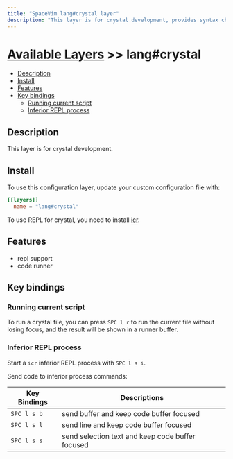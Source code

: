 ```yaml
---
title: "SpaceVim lang#crystal layer"
description: "This layer is for crystal development, provides syntax checking, code runner and repl support for crystal files."
---
```


# [Available Layers](../../) >> lang#crystal

<!-- vim-markdown-toc GFM -->

- [Description](#description)
- [Install](#install)
- [Features](#features)
- [Key bindings](#key-bindings)
  - [Running current script](#running-current-script)
  - [Inferior REPL process](#inferior-repl-process)

<!-- vim-markdown-toc -->

## Description

This layer is for crystal development.

## Install

To use this configuration layer, update your custom configuration file with:

```toml
[[layers]]
  name = "lang#crystal"
```

To use REPL for crystal, you need to install [icr](https://github.com/crystal-community/icr).

## Features

- repl support
- code runner

## Key bindings

### Running current script

To run a crystal file, you can press `SPC l r` to run the current file without losing focus, and the result will be shown in a runner buffer.

### Inferior REPL process

Start a `icr` inferior REPL process with `SPC l s i`.

Send code to inferior process commands:

| Key Bindings | Descriptions                                     |
| ------------ | ------------------------------------------------ |
| `SPC l s b`  | send buffer and keep code buffer focused         |
| `SPC l s l`  | send line and keep code buffer focused           |
| `SPC l s s`  | send selection text and keep code buffer focused |


